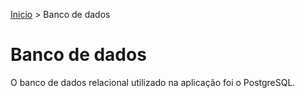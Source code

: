 [Inicio](../README.md) > Banco de dados
# Banco de dados
O banco de dados relacional utilizado na aplicação foi o PostgreSQL.